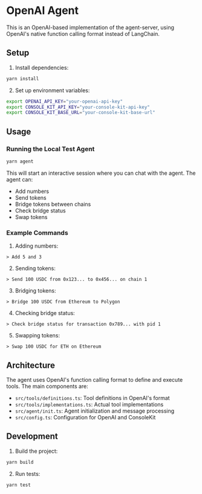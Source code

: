 # OpenAI Agent

This is an OpenAI-based implementation of the agent-server, using OpenAI's native function calling format instead of LangChain.

## Setup

1. Install dependencies:

```bash
yarn install
```

2. Set up environment variables:

```bash
export OPENAI_API_KEY="your-openai-api-key"
export CONSOLE_KIT_API_KEY="your-console-kit-api-key"
export CONSOLE_KIT_BASE_URL="your-console-kit-base-url"
```

## Usage

### Running the Local Test Agent

```bash
yarn agent
```

This will start an interactive session where you can chat with the agent. The agent can:

- Add numbers
- Send tokens
- Bridge tokens between chains
- Check bridge status
- Swap tokens

### Example Commands

1. Adding numbers:

```
> Add 5 and 3
```

2. Sending tokens:

```
> Send 100 USDC from 0x123... to 0x456... on chain 1
```

3. Bridging tokens:

```
> Bridge 100 USDC from Ethereum to Polygon
```

4. Checking bridge status:

```
> Check bridge status for transaction 0x789... with pid 1
```

5. Swapping tokens:

```
> Swap 100 USDC for ETH on Ethereum
```

## Architecture

The agent uses OpenAI's function calling format to define and execute tools. The main components are:

- `src/tools/definitions.ts`: Tool definitions in OpenAI's format
- `src/tools/implementations.ts`: Actual tool implementations
- `src/agent/init.ts`: Agent initialization and message processing
- `src/config.ts`: Configuration for OpenAI and ConsoleKit

## Development

1. Build the project:

```bash
yarn build
```

2. Run tests:

```bash
yarn test
```

